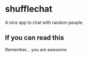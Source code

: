 # shufflechat

A nice app to chat with random people.

## If you can read this

Remember... you are awesome
